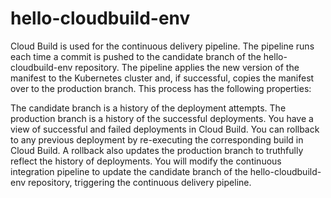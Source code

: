 # hello-cloudbuild-env

Cloud Build is used for the continuous delivery pipeline. The pipeline runs each time a commit is pushed to the candidate branch of the hello-cloudbuild-env repository. The pipeline applies the new version of the manifest to the Kubernetes cluster and, if successful, copies the manifest over to the production branch. This process has the following properties:

The candidate branch is a history of the deployment attempts.
The production branch is a history of the successful deployments.
You have a view of successful and failed deployments in Cloud Build.
You can rollback to any previous deployment by re-executing the corresponding build in Cloud Build. A rollback also updates the production branch to truthfully reflect the history of deployments.
You will modify the continuous integration pipeline to update the candidate branch of the hello-cloudbuild-env repository, triggering the continuous delivery pipeline.
